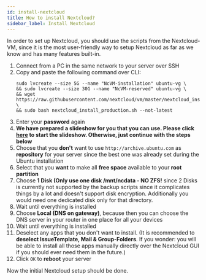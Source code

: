 ```yaml
---
id: install-nextcloud
title: How to install Nextcloud?
sidebar_label: Install Nextcloud
---
```


In order to set up Nextcloud, you should use the scripts from the Nextcloud-VM, since it is the most user-friendly way to setup Nextcloud as far as we know and has many features built-in.

1. Connect from a PC in the same network to your server over SSH
1. Copy and paste the following command over CLI:
    ```shell
    sudo lvcreate --size 5G --name "NcVM-installation" ubuntu-vg \
    && sudo lvcreate --size 30G --name "NcVM-reserved" ubuntu-vg \
    && wget https://raw.githubusercontent.com/nextcloud/vm/master/nextcloud_install_production.sh \
    && sudo bash nextcloud_install_production.sh --not-latest
    ```
1. Enter your **password** again
1. **We have prepared a slideshow for you that you can use. Please click [here](https://szaimen.github.io/Nextcloud-NAS-Guide/nextcloud-installation) to start the slideshow. Otherwise, just continue with the steps below**
1.  Choose that you **don't** want to use `http://archive.ubuntu.com` as **repository** for your server since the best one was already set during the Ubuntu installation
1. Select that you **want** to make all **free space** available to your **root partition**
1. Choose **1 Disk (Only use one disk /mnt/ncdata - NO ZFS!** since 2 Disks is currently not supported by the backup scripts since it complicates things by a lot and doesn't support disk encryption. Additionally you would need one dedicated disk only for that directory.
1. Wait until everything is installed
1. Choose **Local (DNS on gateway)**, because then you can choose the DNS server in your router in one place for all your devices
1. Wait until everything is installed
1. Deselect any apps that you don't want to install. (It is recommended to **deselect IssueTemplate, Mail & Group-Folders**. If you wonder: you will be able to install all those apps manually directly over the Nextcloud GUI if you should ever need them in the future.)
1. Click `OK` to **reboot** your server

Now the initial Nextcloud setup should be done.